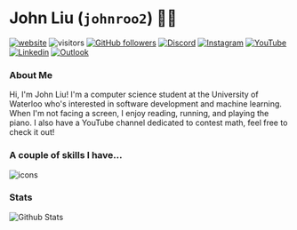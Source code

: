 # John Liu (`johnroo2`) 🦈🦫

[![website](https://img.shields.io/badge/-Personal%20Site-black?style=flat-square&logo=Vercel&logoColor=white&link=https://john-liu.vercel.app/)](https://john-liu.vercel.app/) 
![visitors](https://komarev.com/ghpvc/?username=johnroo2)  [![GitHub followers](https://img.shields.io/github/followers/johnroo2?label=Follow&style=social)](https://www.github.com/johnroo2) 
[![Discord](https://img.shields.io/badge/-John_Liu-5865F2?style=flat-square&logo=Discord&logoColor=white&link=https://discord.com/users/311661286213550091)](https://discord.com/users/311661286213550091)
[![Instagram](https://img.shields.io/badge/john__roo2-E4405F?style=flat-square&logo=Instagram&logoColor=white&link=https://www.instagram.com/john_roo2)](https://www.instagram.com/john_roo2)
[![YouTube](https://img.shields.io/badge/John%20Liu-FF0000?style=flat-square&logo=YouTube&logoColor=white&link=https://www.youtube.com/channel/UCimJMDlPOc6vDoZlAJKSyXg)](https://www.youtube.com/channel/UCimJMDlPOc6vDoZlAJKSyXg) 
[![Linkedin](https://img.shields.io/badge/-John_Liu-blue?style=flat-square&logo=Linkedin&logoColor=white&link=https://www.linkedin.com/in/john--liu/)](https://www.linkedin.com/in/john--liu/)  [![Outlook](https://img.shields.io/badge/j369liu%40uwaterloo.ca-navy?logo=microsoftoutlook
)](mailto:j369liu@uwaterloo.ca)

### About Me

Hi, I'm John Liu! I'm a computer science student at the University of Waterloo who's interested in software development and machine learning. When I'm not facing a screen, I enjoy reading, running, and playing the piano. I also have a YouTube channel dedicated to contest math, feel free to check it out!

### A couple of skills I have...
![icons](https://skillicons.dev/icons?i=js,typescript,java,react,nodejs,next,swift,mongodb,mysql,postgres,cpp,aws,azure,ruby,rails,django,&theme=dark&perline=8)

### Stats
![Github Stats](https://greptile-stats.vercel.app/api/widget/johnroo2/private-stats?style=for-the-badge&border_radius=10)
